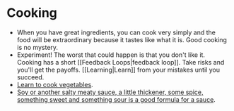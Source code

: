 # Cooking

- When you have great ingredients, you can cook very simply and the food will be extraordinary because it tastes like what it is. Good cooking is no mystery.
- Experiment! The worst that could happen is that you don't like it. Cooking has a short [[Feedback Loops|feedback loop]]. Take risks and you'll get the payoffs. [[Learning|Learn]] from your mistakes until you succeed.
- [Learn to cook vegetables](https://www.youtube.com/watch?v=zKEwA__rOHk).
- [Soy or another salty meaty sauce, a little thickener, some spice, something sweet and something sour is a good formula for a sauce](https://youtu.be/Rwdpt_9Dkz8?t=56).
